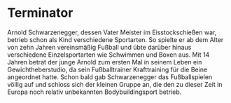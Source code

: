 # Terminator
 Arnold Schwarzenegger, dessen Vater Meister im Eisstockschießen war, betrieb schon als Kind verschiedene Sportarten. So spielte er ab dem Alter von zehn Jahren vereinsmäßig Fußball und übte darüber hinaus verschiedene Einzelsportarten wie Schwimmen und Boxen aus. Mit 14 Jahren betrat der junge Arnold zum ersten Mal in seinem Leben ein Gewichtheberstudio, da sein Fußballtrainer Krafttraining für die Beine angeordnet hatte. Schon bald gab Schwarzenegger das Fußballspielen völlig auf und schloss sich der kleinen Gruppe an, die den zu dieser Zeit in Europa noch relativ unbekannten Bodybuildingsport betrieb. 
